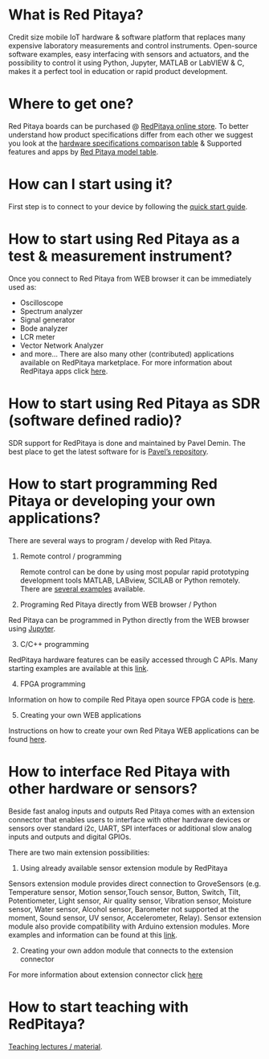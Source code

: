 # What is Red Pitaya?
Credit size mobile IoT hardware & software platform that replaces many expensive laboratory
measurements and control instruments. Open-source software examples, easy interfacing with
sensors and actuators, and the possibility to control it using Python, Jupyter, MATLAB or
LabVIEW & C, makes it a perfect tool in education or rapid product development.


# Where to get one?
Red Pitaya boards can be purchased @ [RedPitaya online store](https://www.redpitaya.com/Catalog).
To better understand how product specifications differ from each other we suggest you look at
the [hardware specifications comparison table](https://redpitaya.readthedocs.io/en/latest/developerGuide/hardware/compares/vs.html) 
& Supported features and apps by [Red Pitaya model table](https://redpitaya.readthedocs.io/en/latest/appsFeatures/supportedFeaturesAndApps.html).


# How can I start using it?
First step is to connect to your device by following the [quick start guide](https://redpitaya.readthedocs.io/en/latest/quickStart/quickStart.html).


# How to start using Red Pitaya as a test & measurement instrument?
Once you connect to Red Pitaya from WEB browser it can be immediately used as:
- Oscilloscope
- Spectrum analyzer
- Signal generator
- Bode analyzer
- LCR meter
- Vector Network Analyzer
- and more...
There are also many other (contributed) applications available on RedPitaya marketplace.
For more information about RedPitaya apps click [here](https://redpitaya.readthedocs.io/en/latest/appsFeatures/appsFeatures.html).


# How to start using Red Pitaya as SDR (software defined radio)?
SDR support for RedPitaya is done and maintained by Pavel Demin. The best place to get the
latest software for is [Pavel’s repository](http://pavel-demin.github.io/red-pitaya-notes/).


# How to start programming Red Pitaya or developing your own applications?
There are several ways to program / develop with Red Pitaya.

1. Remote control / programming

   Remote control can be done by using most popular rapid prototyping development tools
   MATLAB, LABview, SCILAB or Python remotely. There are [several examples](https://redpitaya.readthedocs.io/en/latest/appsFeatures/remoteControl/remoteControl.html) available.

2. Programing Red Pitaya directly from WEB browser / Python

Red Pitaya can be programmed in Python directly from the WEB browser using [Jupyter](https://redpitaya.readthedocs.io/en/latest/appsFeatures/remoteControl/jupyter/Jupyter.html?highlight=jupyter).

3. C/C++ programming

RedPitaya hardware features can be easily accessed through C APIs. Many starting examples are available at this [link](https://redpitaya.readthedocs.io/en/latest/appsFeatures/remoteControl/remoteControl.html#examples).

4. FPGA programming

Information on how to compile Red Pitaya open source FPGA code is [here](https://redpitaya.readthedocs.io/en/latest/developerGuide/software/build/fpga/fpga.html).

5. Creating your own WEB applications

Instructions on how to create your own Red Pitaya WEB applications can be found [here](https://redpitaya.readthedocs.io/en/latest/developerGuide/software/build/webapp/webApps.html).


# How to interface Red Pitaya with other hardware or sensors?
Beside fast analog inputs and outputs Red Pitaya comes with an extension connector that enables users to interface with other hardware devices or sensors over standard i2c, UART, SPI interfaces or additional slow analog inputs and outputs and digital GPIOs.

There are two main extension possibilities:

1. Using already available sensor extension module by RedPitaya

Sensors extension module provides direct connection to GroveSensors (e.g. Temperature sensor, Motion sensor,Touch sensor, Button, Switch, Tilt, Potentiometer, Light sensor, Air quality sensor, Vibration sensor, Moisture sensor, Water sensor, Alcohol sensor, Barometer not supported at the moment, Sound sensor, UV sensor, Accelerometer, Relay). Sensor extension module also provide compatibility with Arduino extension modules. More examples and information can be found at this [link](https://redpitaya.readthedocs.io/en/latest/appsFeatures/remoteControl/jupyter/Jupyter.html?highlight=jupyter).

2. Creating your own addon module that connects to the extension connector

For more information about extension connector click [here](https://redpitaya.readthedocs.io/en/latest/developerGuide/hardware/ext_modules.html)

# How to start teaching with RedPitaya?
[Teaching lectures / material](https://redpitaya.com/teaching-materials/).




